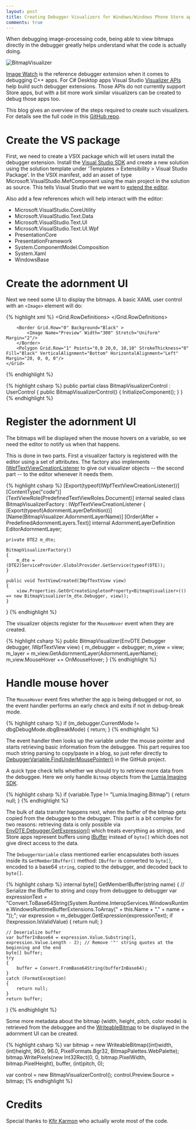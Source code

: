 ```yaml
---
layout: post
title: Creating Debugger Visualizers for Windows/Windows Phone Store apps
comments: true
---
```


When debugging image-processing code, being able to view bitmaps directly in the debugger greatly helps understand what the code is actually doing.

![BitmapVisualizer](http://matthieumaitre.info/images/BitmapVisualizer.png)

[Image Watch](https://visualstudiogallery.msdn.microsoft.com/e682d542-7ef3-402c-b857-bbfba714f78d) is the reference debugger extension when it comes to debugging C++ apps. For C# Desktop apps Visual Studio [Visualizer APIs](https://msdn.microsoft.com/en-us/library/zayyhzts.aspx) help build such debugger extensions. Those APIs do not currently support Store apps, but with a bit more work similar visualizers can be created to debug those apps too.

This blog gives an overview of the steps required to create such visualizers. For details see the full code in this [GitHub repo](https://github.com/mmaitre314/BitmapVisualizer).

# Create the VS package

First, we need to create a VSIX package which will let users install the debugger extension. Install the [Visual Studio SDK](https://msdn.microsoft.com/en-us/library/bb166441.aspx) and create a new solution using the solution template under 'Templates > Extensibility > Visual Studio Package'. In the VSIX manifest, add an asset of type Microsoft.VisualStudio.MefComponent using the main project in the solution as source. This tells Visual Studio that we want to [extend the editor](https://msdn.microsoft.com/en-us/library/dd885013.aspx).

Also add a few references which will help interact with the editor:

- Microsoft.VisualStudio.CoreUtility
- Microsoft.VisualStudio.Text.Data
- Microsoft.VisualStudio.Text.UI
- Microsoft.VisualStudio.Text.UI.Wpf
- PresentationCore
- PresentationFramework
- System.ComponentModel.Composition
- System.Xaml
- WindowsBase

# Create the adornment UI

Next we need some UI to display the bitmaps. A basic XAML user control with an `<Image>` element will do:

{% highlight xml %}
<UserControl x:Class="MMaitre.BitmapVisualizer.BitmapVisualizerControl"
             xmlns="http://schemas.microsoft.com/winfx/2006/xaml/presentation"
             xmlns:x="http://schemas.microsoft.com/winfx/2006/xaml"
             Cursor="Arrow">
    <Grid>
        <Grid.RowDefinitions>
            <RowDefinition Height="Auto"/>
            <RowDefinition Height="Auto"/>
        </Grid.RowDefinitions>

        <Border Grid.Row="0" Background="Black" >
            <Image Name="Preview" Width="300" Stretch="Uniform" Margin="2"/>
        </Border>
        <Polygon Grid.Row="1" Points="0,0 20,0, 10,10" StrokeThickness="0" Fill="Black" VerticalAlignment="Bottom" HorizontalAlignment="Left" Margin="20, 0, 0, 0"/>
    </Grid>
</UserControl>
{% endhighlight %}
        
{% highlight csharp %}
public partial class BitmapVisualizerControl : UserControl
{
    public BitmapVisualizerControl()
    {
        InitializeComponent();
    }
}
{% endhighlight %}

# Register the adornment UI

The bitmaps will be displayed when the mouse hovers on a variable, so we need the editor to notify us when that happens.

This is done in two parts. First a visualizer factory is registered with the editor using a set of attributes. The factory also implements [IWpfTextViewCreationListener](https://msdn.microsoft.com/en-us/library/microsoft.visualstudio.text.editor.iwpftextviewcreationlistener.aspx) to give out visualizer objects -- the second part -- to the editor whenever it needs them.

{% highlight csharp %}
[Export(typeof(IWpfTextViewCreationListener))]
[ContentType("code")]
[TextViewRole(PredefinedTextViewRoles.Document)]
internal sealed class BitmapVisualizerFactory : IWpfTextViewCreationListener
{
    [Export(typeof(AdornmentLayerDefinition))]
    [Name(BitmapVisualizer.AdornmentLayerName)]
    [Order(After = PredefinedAdornmentLayers.Text)]
    internal AdornmentLayerDefinition EditorAdornmentLayer;

    private DTE2 m_dte;

    BitmapVisualizerFactory()
    {
        m_dte = (DTE2)ServiceProvider.GlobalProvider.GetService(typeof(DTE));
    }

    public void TextViewCreated(IWpfTextView view)
    {
        view.Properties.GetOrCreateSingletonProperty<BitmapVisualizer>(() => new BitmapVisualizer(m_dte.Debugger, view));
    }
}
{% endhighlight %}

The visualizer objects register for the `MouseHover` event when they are created.

{% highlight csharp %}
public BitmapVisualizer(EnvDTE.Debugger debugger, IWpfTextView view)
{
    m_debugger = debugger;
    m_view = view;
    m_layer = m_view.GetAdornmentLayer(AdornmentLayerName);
    m_view.MouseHover += OnMouseHover;
}
{% endhighlight %}
 
# Handle mouse hover

The `MouseHover` event fires whether the app is being debugged or not, so the event handler performs an early check and exits if not in debug-break mode.

{% highlight csharp %}
if (m_debugger.CurrentMode != dbgDebugMode.dbgBreakMode)
{
    return;
}
{% endhighlight %}
            
The event handler then looks up the variable under the mouse pointer and starts retrieving basic information from the debuggee. This part requires too much string parsing to copy/paste in a blog, so just refer directly to [DebuggerVariable.FindUnderMousePointer()](https://github.com/mmaitre314/BitmapVisualizer/blob/master/BitmapVisualizer/DebuggerVariable.cs) in the GitHub project.

A quick type check tells whether we should try to retrieve more data from the debuggee. Here we only handle `Bitmap` objects from the [Lumia Imaging SDK](https://msdn.microsoft.com/en-us/library/dn859593.aspx).

{% highlight csharp %}
if (variable.Type != "Lumia.Imaging.Bitmap")
{
    return null;
}
{% endhighlight %}
            
The bulk of data transfer happens next, when the buffer of the bitmap gets copied from the debuggee to the debugger. This part is a bit complex for two reasons: retrieving data is only possible via [EnvDTE.Debugger.GetExpression()](https://msdn.microsoft.com/en-us/library/envdte.debugger.getexpression.aspx) which treats everything as strings, and Store apps represent buffers using [IBuffer](https://msdn.microsoft.com/en-us/library/windows/apps/windows.storage.streams.ibuffer.aspx) instead of `byte[]` which does not give direct access to the data. 

The `DebuggerVariable` class mentioned earlier encapsulates both issues inside its `GetMemberIBuffer()` method: `IBuffer` is converted to `byte[]`, encoded to a base64 `string`, copied to the debugger, and  decoded back to `byte[]`.

{% highlight csharp %}
internal byte[] GetMemberIBuffer(string name)
{
    // Serialize the IBuffer to string and copy from debuggee to debugger
    var expressionText = "Convert.ToBase64String(System.Runtime.InteropServices.WindowsRuntime.WindowsRuntimeBufferExtensions.ToArray(" + this.Name + "." + name + "));";
    var expression = m_debugger.GetExpression(expressionText);
    if (!expression.IsValidValue)
    {
        return null;
    }

    // Deserialize buffer
    var bufferInBase64 = expression.Value.Substring(1, expression.Value.Length - 2); // Remove '"' string quotes at the beginning and the end
    byte[] buffer;
    try
    {
        buffer = Convert.FromBase64String(bufferInBase64);
    }
    catch (FormatException)
    {
        return null;
    }
    return buffer;
}
{% endhighlight %}

Some more metadata about the bitmap (width, height, pitch, color mode) is retrieved from the debuggee and the [WriteableBitmap](https://msdn.microsoft.com/en-us/library/system.windows.media.imaging.writeablebitmap(v=vs.110).aspx) to be displayed in the adornment UI can be created.

{% highlight csharp %}
var bitmap = new WriteableBitmap((int)width, (int)height, 96.0, 96.0, PixelFormats.Bgr32, BitmapPalettes.WebPalette);
bitmap.WritePixels(new Int32Rect(0, 0, bitmap.PixelWidth, bitmap.PixelHeight), buffer, (int)pitch, 0);

var control = new BitmapVisualizerControl();
control.Preview.Source = bitmap;
{% endhighlight %}

# Credits

Special thanks to [Kfir Karmon](https://github.com/kfirkarmon) who actually wrote most of the code.
